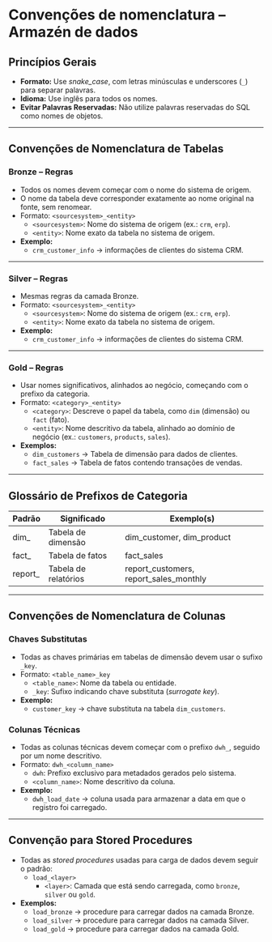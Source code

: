# Convenções de nomenclatura – Armazén de dados

## Princípios Gerais
- **Formato:** Use *snake_case*, com letras minúsculas e underscores (`_`) para separar palavras.  
- **Idioma:** Use inglês para todos os nomes.  
- **Evitar Palavras Reservadas:** Não utilize palavras reservadas do SQL como nomes de objetos.  

---

## Convenções de Nomenclatura de Tabelas

### Bronze – Regras
- Todos os nomes devem começar com o nome do sistema de origem.  
- O nome da tabela deve corresponder exatamente ao nome original na fonte, sem renomear.  
- Formato: `<sourcesystem>_<entity>`  
  - `<sourcesystem>`: Nome do sistema de origem (ex.: `crm`, `erp`).  
  - `<entity>`: Nome exato da tabela no sistema de origem.  
- **Exemplo:**  
  - `crm_customer_info` → informações de clientes do sistema CRM.

---

### Silver – Regras
- Mesmas regras da camada Bronze.  
- Formato: `<sourcesystem>_<entity>`  
  - `<sourcesystem>`: Nome do sistema de origem (ex.: `crm`, `erp`).  
  - `<entity>`: Nome exato da tabela no sistema de origem.  
- **Exemplo:**  
  - `crm_customer_info` → informações de clientes do sistema CRM.

---

### Gold – Regras
- Usar nomes significativos, alinhados ao negócio, começando com o prefixo da categoria.  
- Formato: `<category>_<entity>`  
  - `<category>`: Descreve o papel da tabela, como `dim` (dimensão) ou `fact` (fato).  
  - `<entity>`: Nome descritivo da tabela, alinhado ao domínio de negócio (ex.: `customers`, `products`, `sales`).  
- **Exemplos:**  
  - `dim_customers` → Tabela de dimensão para dados de clientes.  
  - `fact_sales` → Tabela de fatos contendo transações de vendas.

---

## Glossário de Prefixos de Categoria

| Padrão   | Significado            | Exemplo(s) |
|----------|-----------------------|------------|
| dim_     | Tabela de dimensão    | dim_customer, dim_product |
| fact_    | Tabela de fatos       | fact_sales |
| report_  | Tabela de relatórios  | report_customers, report_sales_monthly |

---

## Convenções de Nomenclatura de Colunas

### Chaves Substitutas
- Todas as chaves primárias em tabelas de dimensão devem usar o sufixo `_key`.  
- Formato: `<table_name>_key`  
  - `<table_name>`: Nome da tabela ou entidade.  
  - `_key`: Sufixo indicando chave substituta (*surrogate key*).  
- **Exemplo:**  
  - `customer_key` → chave substituta na tabela `dim_customers`.

### Colunas Técnicas
- Todas as colunas técnicas devem começar com o prefixo `dwh_`, seguido por um nome descritivo.  
- Formato: `dwh_<column_name>`  
  - `dwh`: Prefixo exclusivo para metadados gerados pelo sistema.  
  - `<column_name>`: Nome descritivo da coluna.  
- **Exemplo:**  
  - `dwh_load_date` → coluna usada para armazenar a data em que o registro foi carregado.

---

## Convenção para Stored Procedures
- Todas as *stored procedures* usadas para carga de dados devem seguir o padrão:  
  - `load_<layer>`  
    - `<layer>`: Camada que está sendo carregada, como `bronze`, `silver` ou `gold`.  
- **Exemplos:**  
  - `load_bronze` → procedure para carregar dados na camada Bronze.  
  - `load_silver` → procedure para carregar dados na camada Silver.  
  - `load_gold` → procedure para carregar dados na camada Gold.

